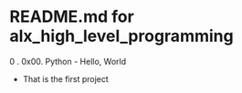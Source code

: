 # README.md for alx_high_level_programming

0 . 0x00. Python - Hello, World

- That is the first project

